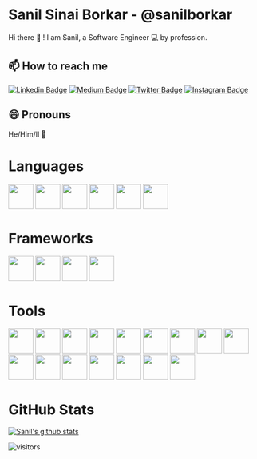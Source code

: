 # Sanil Sinai Borkar - @sanilborkar

Hi there :wave: ! I am Sanil, a Software Engineer :computer: by profession.

<!-- ## 🔭 I’m currently working on -->

<!-- ## 🌱 I’m currently learning ... -->

<!-- ## 👯 I’m looking to collaborate on ... -->

<!-- ## 🤔 I’m looking for help with -->

<!-- ## 💬 Ask me about -->

## 📫 How to reach me

[![Linkedin Badge](https://img.shields.io/badge/-sanilborkar-blue?style=flat&logo=Linkedin&logoColor=white&link=https://www.linkedin.com/in/sanilborkar/)](https://www.linkedin.com/in/sanilborkar/) [![Medium Badge](https://img.shields.io/badge/-@sanilborkar-000000?style=flat&labelColor=000000&logo=Medium&link=https://medium.com/@sanilborkar)](https://medium.com/@sanilborkar) [![Twitter Badge](https://img.shields.io/badge/-@sanilborkar-1ca0f1?style=flat&labelColor=1ca0f1&logo=twitter&logoColor=white&link=https://twitter.com/sanilborkar)](https://twitter.com/sanilborkar) [![Instagram Badge](https://img.shields.io/badge/-@sanilborkar-purple?style=flat&logo=instagram&logoColor=white&link=https://instagram.com/sanilborkar/)](https://instagram.com/sanilborkar)

## 😄 Pronouns

He/Him/Il :man:

<!-- ## ⚡ Fun fact -->

# Languages

<a href="https://golang.org/" target="_blank"><img height="50" src="https://www.vectorlogo.zone/logos/golang/golang-ar21.svg"></a>
<a href="https://java.com" target="_blank"><img height="50" src="https://www.vectorlogo.zone/logos/java/java-ar21.svg"></a>
<a href="https://www.javascript.com/" target="_blank"><img height="50" src="https://www.vectorlogo.zone/logos/javascript/javascript-ar21.svg"></a>
<a href="http://www.lua.org" target="_blank"><img height="50" src="https://www.vectorlogo.zone/logos/lua/lua-ar21.svg"></a>
<a href="https://python.org" target="_blank"><img height="50" src="https://www.vectorlogo.zone/logos/python/python-ar21.svg"></a>
<a href="https://www.scala-lang.org/" target="_blank"><img height="50" src="https://www.vectorlogo.zone/logos/scala-lang/scala-lang-ar21.svg"></a>

# Frameworks

<a href="https://getbootstrap.com/" target="_blank"><img height="50" src="https://www.vectorlogo.zone/logos/getbootstrap/getbootstrap-ar21.svg"></a>
<a href="https://flask.palletsprojects.com/en/1.1.x/" target="_blank"><img height="50" src="https://www.vectorlogo.zone/logos/pocoo_flask/pocoo_flask-ar21.svg"></a>
<a href="https://jquery.com/" target="_blank"><img height="50" src="https://www.vectorlogo.zone/logos/jquery/jquery-ar21.svg"></a>
<a href="https://spring.io/" target="_blank"><img height="50" src="https://www.vectorlogo.zone/logos/springio/springio-ar21.svg"></a>

# Tools

<a href="https://developer.android.com/" target="_blank"><img height="50" src="https://www.vectorlogo.zone/logos/android/android-ar21.svg"></a>
<a href="https://aws.amazon.com/" target="_blank"><img height="50" src="https://www.vectorlogo.zone/logos/amazon_aws/amazon_aws-ar21.svg"></a>
<a href="https://aws.amazon.com/lambda/" target="_blank"><img height="50" src="https://www.vectorlogo.zone/logos/amazon_awslambda/amazon_awslambda-ar21.svg"></a>
<a href="https://www.gnu.org/software/bash/" target="_blank"><img height="50" src="https://www.vectorlogo.zone/logos/gnu_bash/gnu_bash-ar21.svg"></a>
<a href="https://www.docker.com/" target="_blank"><img height="50" src="https://www.vectorlogo.zone/logos/docker/docker-ar21.svg"></a>
<a href="https://git-scm.com/" target="_blank"><img height="50" src="https://www.vectorlogo.zone/logos/git-scm/git-scm-ar21.svg"></a>
<a href="https://github.com/" target="_blank"><img height="50" src="https://www.vectorlogo.zone/logos/github/github-ar21.svg"></a>
<a href="https://gradle.org/" target="_blank"><img height="50" src="https://www.vectorlogo.zone/logos/gradle/gradle-ar21.svg"></a>
<a href="https://www.jetbrains.com/" target="_blank"><img height="50" src="https://www.vectorlogo.zone/logos/jetbrains/jetbrains-ar21.svg"></a>
<a href="https://www.linux.org/" target="_blank"><img height="50" src="https://www.vectorlogo.zone/logos/linux/linux-ar21.svg"></a>
<a href="https://www.linux.org/" target="_blank"><img height="50" src="https://www.vectorlogo.zone/logos/mysql/mysql-ar21.svg"></a>
<a href="https://www.sqlite.org/" target="_blank"><img height="50" src="https://www.vectorlogo.zone/logos/sqlite/sqlite-ar21.svg"></a>
<a href="https://ubuntu.com/" target="_blank"><img height="50" src="https://www.vectorlogo.zone/logos/ubuntu/ubuntu-ar21.svg"></a>
<a href="https://www.vim.org/" target="_blank"><img height="50" src="https://www.vectorlogo.zone/logos/vim/vim-ar21.svg"></a>
<a href="https://www.virtualbox.org/" target="_blank"><img height="50" src="https://www.vectorlogo.zone/logos/virtualbox/virtualbox-ar21.svg"></a>
<a href="https://code.visualstudio.com/" target="_blank"><img height="50" src="https://www.vectorlogo.zone/logos/visualstudio_code/visualstudio_code-ar21.svg"></a>



# GitHub Stats

[![Sanil's github stats](https://github-readme-stats.vercel.app/api?username=sanilborkar&count_private=true&show_icons=true&theme=tokyonight)](https://github.com/sanilborkar/github-readme-stats)

![visitors](https://visitor-badge.laobi.icu/badge?page_id=sanilborkar)
